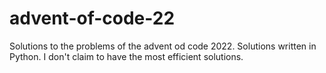 # advent-of-code-22
Solutions to the problems of the advent od code 2022. Solutions written in Python. I don't claim to have the most efficient solutions.

